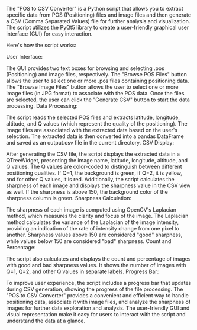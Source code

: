 The "POS to CSV Converter" is a Python script that allows you to extract specific data from POS (Positioning) files and image files and then generate a CSV (Comma Separated Values) file for further analysis and visualization. The script utilizes the PyQt5 library to create a user-friendly graphical user interface (GUI) for easy interaction.

Here's how the script works:

User Interface:

The GUI provides two text boxes for browsing and selecting .pos (Positioning) and image files, respectively.
The "Browse POS Files" button allows the user to select one or more .pos files containing positioning data.
The "Browse Image Files" button allows the user to select one or more image files (in JPG format) to associate with the POS data.
Once the files are selected, the user can click the "Generate CSV" button to start the data processing.
Data Processing:

The script reads the selected POS files and extracts latitude, longitude, altitude, and Q values (which represent the quality of the positioning).
The image files are associated with the extracted data based on the user's selection.
The extracted data is then converted into a pandas DataFrame and saved as an output.csv file in the current directory.
CSV Display:

After generating the CSV file, the script displays the extracted data in a QTreeWidget, presenting the image name, latitude, longitude, altitude, and Q values.
The Q values are color-coded to distinguish between different positioning qualities. If Q=1, the background is green, if Q=2, it is yellow, and for other Q values, it is red.
Additionally, the script calculates the sharpness of each image and displays the sharpness value in the CSV view as well. If the sharpness is above 150, the background color of the sharpness column is green.
Sharpness Calculation:

The sharpness of each image is computed using OpenCV's Laplacian method, which measures the clarity and focus of the image.
The Laplacian method calculates the variance of the Laplacian of the image intensity, providing an indication of the rate of intensity change from one pixel to another.
Sharpness values above 150 are considered "good" sharpness, while values below 150 are considered "bad" sharpness.
Count and Percentage:

The script also calculates and displays the count and percentage of images with good and bad sharpness values.
It shows the number of images with Q=1, Q=2, and other Q values in separate labels.
Progress Bar:

To improve user experience, the script includes a progress bar that updates during CSV generation, showing the progress of the file processing.
The "POS to CSV Converter" provides a convenient and efficient way to handle positioning data, associate it with image files, and analyze the sharpness of images for further data exploration and analysis. The user-friendly GUI and visual representation make it easy for users to interact with the script and understand the data at a glance.
